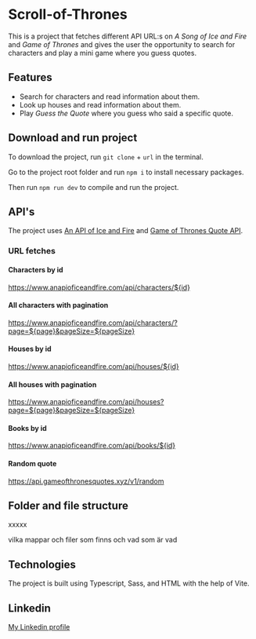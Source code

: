 # Scroll-of-Thrones

This is a project that fetches different API URL:s on _A Song of Ice and Fire_ and _Game of Thrones_ and gives the user the opportunity to search for characters and play a mini game where you guess quotes.

## Features

- Search for characters and read information about them.
- Look up houses and read information about them.
- Play _Guess the Quote_ where you guess who said a specific quote.

## Download and run project

To download the project, run `git clone` + `url` in the terminal.

Go to the project root folder and run `npm i` to install necessary packages.

Then run `npm run dev` to compile and run the project.

## API's

The project uses [An API of Ice and Fire](https://anapioficeandfire.com/) and [Game of Thrones Quote API](https://gameofthronesquotes.xyz/).

### URL fetches

#### Characters by id

https://www.anapioficeandfire.com/api/characters/${id}

#### All characters with pagination

https://www.anapioficeandfire.com/api/characters/?page=${page}&pageSize=${pageSize}

#### Houses by id

https://www.anapioficeandfire.com/api/houses/${id}

#### All houses with pagination

https://www.anapioficeandfire.com/api/houses?page=${page}&pageSize=${pageSize}

#### Books by id

https://www.anapioficeandfire.com/api/books/${id}

#### Random quote

https://api.gameofthronesquotes.xyz/v1/random

## Folder and file structure

xxxxx

vilka mappar och filer som finns och vad som är vad

## Technologies

The project is built using Typescript, Sass, and HTML with the help of Vite.

## Linkedin

[My Linkedin profile](https://www.linkedin.com/in/jessicaagren/)
